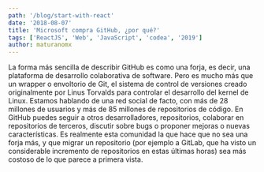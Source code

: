 ```yaml
---
path: '/blog/start-with-react'
date: '2018-08-07'
title: 'Microsoft compra GitHub, ¿por qué?'
tags: ['ReactJS', 'Web', 'JavaScript', 'codea', '2019']
author: maturanomx
---
```


La forma más sencilla de describir GitHub es como una forja, es decir, una plataforma de desarrollo colaborativa de software. Pero es mucho más que un wrapper o envoltorio de Git, el sistema de control de versiones creado originalmente por Linus Torvalds para controlar el desarrollo del kernel de Linux. Estamos hablando de una red social de facto, con más de 28 millones de usuarios y más de 85 millones de repositorios de código. En GitHub puedes seguir a otros desarrolladores, repositorios, colaborar en repositorios de terceros, discutir sobre bugs o proponer mejoras o nuevas características. Es realmente esta comunidad la que hace que no sea una forja más, y que migrar un repositorio (por ejemplo a GitLab, que ha visto un considerable incremento de repositorios en estas últimas horas) sea más costoso de lo que parece a primera vista.
